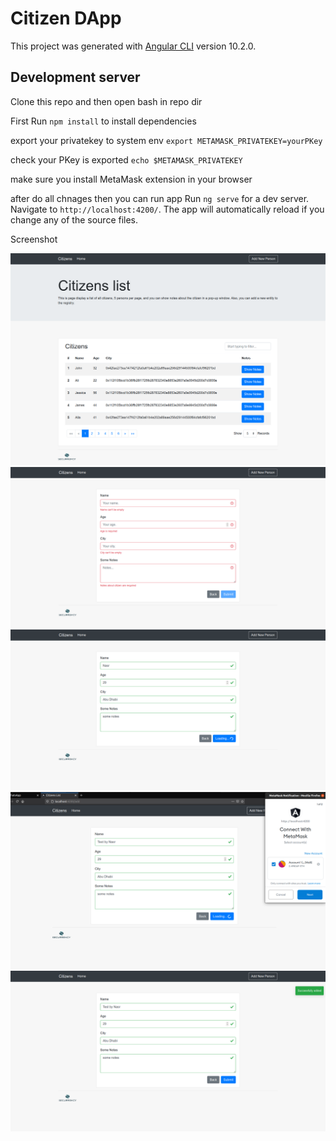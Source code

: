 # Citizen DApp

This project was generated with [Angular CLI](https://github.com/angular/angular-cli) version 10.2.0.

## Development server

Clone this repo and then open bash in repo dir

First Run `npm install` to install dependencies

export your privatekey to system env `export METAMASK_PRIVATEKEY=yourPKey`

check your PKey is exported `echo $METAMASK_PRIVATEKEY`

make sure you install MetaMask extension in your browser

after do all chnages then you can run app
Run `ng serve` for a dev server. Navigate to `http://localhost:4200/`. The app will automatically reload if you change any of the source files.

Screenshot

 <img src="https://github.com/nasraldin/citizen-dapp/blob/main/img/Screenshot_1.png" />

 <img src="https://github.com/nasraldin/citizen-dapp/blob/main/img/Screenshot_2.png" />

 <img src="https://github.com/nasraldin/citizen-dapp/blob/main/img/Screenshot_3.png" />

 <img src="https://github.com/nasraldin/citizen-dapp/blob/main/img/Screenshot_4.png" />

 <img src="https://github.com/nasraldin/citizen-dapp/blob/main/img/Screenshot_5.png" />
